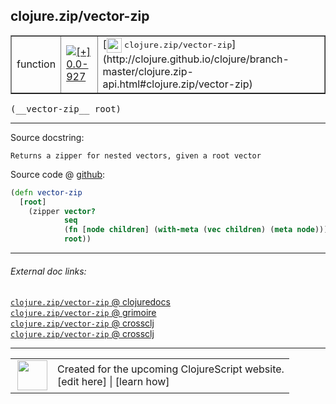 ## clojure.zip/vector-zip



 <table border="1">
<tr>
<td>function</td>
<td><a href="https://github.com/cljsinfo/cljs-api-docs/tree/0.0-927"><img valign="middle" alt="[+] 0.0-927" title="Added in 0.0-927" src="https://img.shields.io/badge/+-0.0--927-lightgrey.svg"></a> </td>
<td>
[<img height="24px" valign="middle" src="http://i.imgur.com/1GjPKvB.png"> <samp>clojure.zip/vector-zip</samp>](http://clojure.github.io/clojure/branch-master/clojure.zip-api.html#clojure.zip/vector-zip)
</td>
</tr>
</table>


 <samp>
(__vector-zip__ root)<br>
</samp>

---





Source docstring:

```
Returns a zipper for nested vectors, given a root vector
```


Source code @ [github](https://github.com/clojure/clojurescript/blob/r1449/src/cljs/clojure/zip.cljs#L42-L48):

```clj
(defn vector-zip
  [root]
    (zipper vector?
            seq
            (fn [node children] (with-meta (vec children) (meta node)))
            root))
```

<!--
Repo - tag - source tree - lines:

 <pre>
clojurescript @ r1449
└── src
    └── cljs
        └── clojure
            └── <ins>[zip.cljs:42-48](https://github.com/clojure/clojurescript/blob/r1449/src/cljs/clojure/zip.cljs#L42-L48)</ins>
</pre>

-->

---



###### External doc links:

[`clojure.zip/vector-zip` @ clojuredocs](http://clojuredocs.org/clojure.zip/vector-zip)<br>
[`clojure.zip/vector-zip` @ grimoire](http://conj.io/store/v1/org.clojure/clojure/1.7.0-beta3/clj/clojure.zip/vector-zip/)<br>
[`clojure.zip/vector-zip` @ crossclj](http://crossclj.info/fun/clojure.zip/vector-zip.html)<br>
[`clojure.zip/vector-zip` @ crossclj](http://crossclj.info/fun/clojure.zip.cljs/vector-zip.html)<br>

---

 <table>
<tr><td>
<img valign="middle" align="right" width="48px" src="http://i.imgur.com/Hi20huC.png">
</td><td>
Created for the upcoming ClojureScript website.<br>
[edit here] | [learn how]
</td></tr></table>

[edit here]:https://github.com/cljsinfo/cljs-api-docs/blob/master/cljsdoc/clojure.zip/vector-zip.cljsdoc
[learn how]:https://github.com/cljsinfo/cljs-api-docs/wiki/cljsdoc-files

<!--

This information was too distracting to show to readers, but I'll leave it
commented here since it is helpful to:

- pretty-print the data used to generate this document
- and show how to retrieve that data



The API data for this symbol:

```clj
{:ns "clojure.zip",
 :name "vector-zip",
 :signature ["[root]"],
 :history [["+" "0.0-927"]],
 :type "function",
 :full-name-encode "clojure.zip/vector-zip",
 :source {:code "(defn vector-zip\n  [root]\n    (zipper vector?\n            seq\n            (fn [node children] (with-meta (vec children) (meta node)))\n            root))",
          :title "Source code",
          :repo "clojurescript",
          :tag "r1449",
          :filename "src/cljs/clojure/zip.cljs",
          :lines [42 48]},
 :full-name "clojure.zip/vector-zip",
 :clj-symbol "clojure.zip/vector-zip",
 :docstring "Returns a zipper for nested vectors, given a root vector"}

```

Retrieve the API data for this symbol:

```clj
;; from Clojure REPL
(require '[clojure.edn :as edn])
(-> (slurp "https://raw.githubusercontent.com/cljsinfo/cljs-api-docs/catalog/cljs-api.edn")
    (edn/read-string)
    (get-in [:symbols "clojure.zip/vector-zip"]))
```

-->
